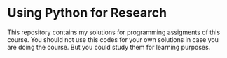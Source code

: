 # Using Python for Research

This repository contains my solutions for programming assigments of this course.
You should not use this codes for your own solutions in case you are doing the
course. But you could study them for learning purposes.
